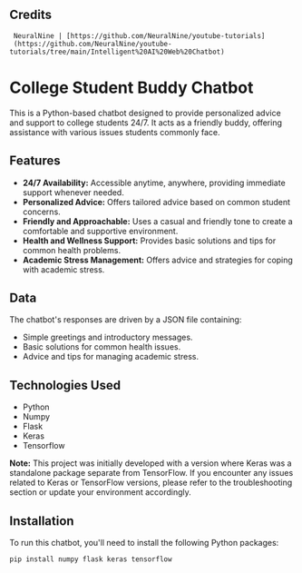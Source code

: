 ## Credits
     NeuralNine | [https://github.com/NeuralNine/youtube-tutorials]
     (https://github.com/NeuralNine/youtube-tutorials/tree/main/Intelligent%20AI%20Web%20Chatbot)
# College Student Buddy Chatbot

This is a Python-based chatbot designed to provide personalized advice and support to college students 24/7. It acts as a friendly buddy, offering assistance with various issues students commonly face.

## Features

*   **24/7 Availability:** Accessible anytime, anywhere, providing immediate support whenever needed.
*   **Personalized Advice:** Offers tailored advice based on common student concerns.
*   **Friendly and Approachable:** Uses a casual and friendly tone to create a comfortable and supportive environment.
*   **Health and Wellness Support:** Provides basic solutions and tips for common health problems.
*   **Academic Stress Management:** Offers advice and strategies for coping with academic stress.

## Data

The chatbot's responses are driven by a JSON file containing:

*   Simple greetings and introductory messages.
*   Basic solutions for common health issues.
*   Advice and tips for managing academic stress.

## Technologies Used

*   Python
*   Numpy
*   Flask
*   Keras
*   Tensorflow

**Note:** This project was initially developed with a version where Keras was a standalone package separate from TensorFlow. If you encounter any issues related to Keras or TensorFlow versions, please refer to the troubleshooting section or update your environment accordingly.

## Installation

To run this chatbot, you'll need to install the following Python packages:

```bash
pip install numpy flask keras tensorflow

